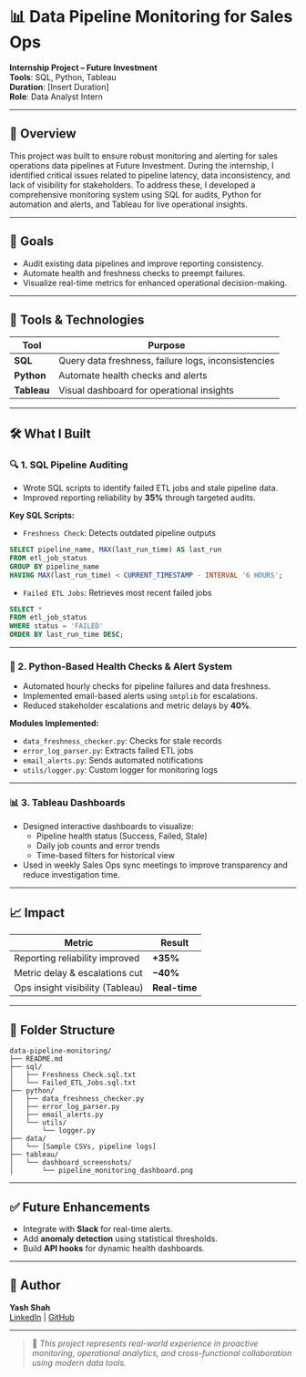 
# 📊 Data Pipeline Monitoring for Sales Ops

**Internship Project – Future Investment**  
**Tools**: SQL, Python, Tableau  
**Duration**: [Insert Duration]  
**Role**: Data Analyst Intern

---

## 📝 Overview

This project was built to ensure robust monitoring and alerting for sales operations data pipelines at Future Investment. During the internship, I identified critical issues related to pipeline latency, data inconsistency, and lack of visibility for stakeholders. To address these, I developed a comprehensive monitoring system using SQL for audits, Python for automation and alerts, and Tableau for live operational insights.

---

## 🎯 Goals

- Audit existing data pipelines and improve reporting consistency.
- Automate health and freshness checks to preempt failures.
- Visualize real-time metrics for enhanced operational decision-making.

---

## 🧰 Tools & Technologies

| Tool     | Purpose                                  |
|----------|------------------------------------------|
| **SQL**  | Query data freshness, failure logs, inconsistencies |
| **Python** | Automate health checks and alerts     |
| **Tableau** | Visual dashboard for operational insights |

---

## 🛠️ What I Built

### 🔍 1. SQL Pipeline Auditing

- Wrote SQL scripts to identify failed ETL jobs and stale pipeline data.
- Improved reporting reliability by **35%** through targeted audits.

**Key SQL Scripts:**
- `Freshness Check`: Detects outdated pipeline outputs  
```sql
SELECT pipeline_name, MAX(last_run_time) AS last_run
FROM etl_job_status
GROUP BY pipeline_name
HAVING MAX(last_run_time) < CURRENT_TIMESTAMP - INTERVAL '6 HOURS';
```

- `Failed ETL Jobs`: Retrieves most recent failed jobs  
```sql
SELECT *
FROM etl_job_status
WHERE status = 'FAILED'
ORDER BY last_run_time DESC;
```

---

### 🐍 2. Python-Based Health Checks & Alert System

- Automated hourly checks for pipeline failures and data freshness.
- Implemented email-based alerts using `smtplib` for escalations.
- Reduced stakeholder escalations and metric delays by **40%**.

**Modules Implemented:**
- `data_freshness_checker.py`: Checks for stale records  
- `error_log_parser.py`: Extracts failed ETL jobs  
- `email_alerts.py`: Sends automated notifications  
- `utils/logger.py`: Custom logger for monitoring logs  

---

### 📊 3. Tableau Dashboards

- Designed interactive dashboards to visualize:
  - Pipeline health status (Success, Failed, Stale)
  - Daily job counts and error trends
  - Time-based filters for historical view
- Used in weekly Sales Ops sync meetings to improve transparency and reduce investigation time.

---

## 📈 Impact

| Metric                          | Result       |
|----------------------------------|--------------|
| Reporting reliability improved   | **+35%**     |
| Metric delay & escalations cut   | **−40%**     |
| Ops insight visibility (Tableau) | **Real-time**|

---

## 🔄 Folder Structure

```
data-pipeline-monitoring/
├── README.md
├── sql/
│   ├── Freshness Check.sql.txt
│   └── Failed_ETL_Jobs.sql.txt
├── python/
│   ├── data_freshness_checker.py
│   ├── error_log_parser.py
│   ├── email_alerts.py
│   └── utils/
│       └── logger.py
├── data/
│   └── [Sample CSVs, pipeline logs]
├── tableau/
│   └── dashboard_screenshots/
│       └── pipeline_monitoring_dashboard.png
```

---

## ✅ Future Enhancements

- Integrate with **Slack** for real-time alerts.
- Add **anomaly detection** using statistical thresholds.
- Build **API hooks** for dynamic health dashboards.

---

## 👤 Author

**Yash Shah**  
[LinkedIn](https://www.linkedin.com/in/yashshah/) | [GitHub](https://github.com/yourusername)

---

> 📌 _This project represents real-world experience in proactive monitoring, operational analytics, and cross-functional collaboration using modern data tools._
